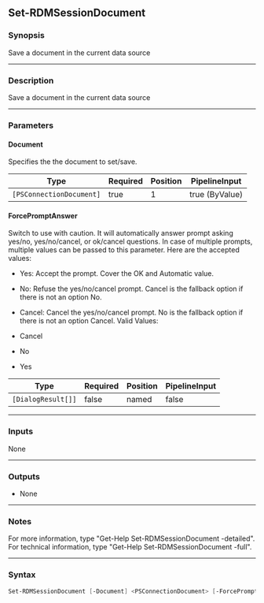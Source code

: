 Set-RDMSessionDocument
----------------------

### Synopsis
Save a document in the current data source

---

### Description

Save a document in the current data source

---

### Parameters
#### **Document**
Specifies the the document to set/save.

|Type                    |Required|Position|PipelineInput |
|------------------------|--------|--------|--------------|
|`[PSConnectionDocument]`|true    |1       |true (ByValue)|

#### **ForcePromptAnswer**
Switch to use with caution. It will automatically answer prompt asking yes/no, yes/no/cancel, or ok/cancel questions. In case of multiple prompts, multiple values can be passed to this parameter. Here are the accepted values:
* Yes: Accept the prompt. Cover the OK and Automatic value.
* No: Refuse the yes/no/cancel prompt. Cancel is the fallback option if there is not an option No.
* Cancel: Cancel the yes/no/cancel prompt. No is the fallback option if there is not an option Cancel.
Valid Values:

* Cancel
* No
* Yes

|Type              |Required|Position|PipelineInput|
|------------------|--------|--------|-------------|
|`[DialogResult[]]`|false   |named   |false        |

---

### Inputs
None

---

### Outputs
* None

---

### Notes
For more information, type "Get-Help Set-RDMSessionDocument -detailed". For technical information, type "Get-Help Set-RDMSessionDocument -full".

---

### Syntax
```PowerShell
Set-RDMSessionDocument [-Document] <PSConnectionDocument> [-ForcePromptAnswer <Cancel | No | Yes>] [<CommonParameters>]
```
